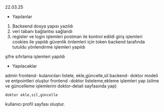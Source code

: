 22.03.25

* Yapılanlar 
1. Backeend dosya yapısı yazıldı
2. veri tabanı bağlantısı sağlandı
3. register ve login işlemleri postman ile kontrol edildi
giriş işlemleri cookies ile yapıldı güvenlik önlemleri için token backend tarafında tutuldu
yönlendirme işlemleri yapıldı

şifre sıfırlama işlemleri yapıldı



* Yapılacaklar

admin 
   frontend- kulanıcıları listele, ekle,güncelle,sil
   backend- doktor modeli ve entpointleri oluştur
   frontend -doktor listeleme,ekleme işlemleri yap (silme ve güncelleme işlemlerini doktor-detail sayfasında yap)


    doktor ekle,sil,güncelle


kullanıcı 
    profil sayfası oluştur.




